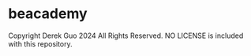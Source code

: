 # beacademy
Copyright Derek Guo 2024 All Rights Reserved. NO LICENSE is included with this repository.
